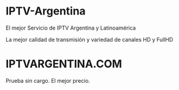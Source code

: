 # IPTV-Argentina
El mejor Servicio de IPTV Argentina y Latinoamérica

La mejor calidad de transmisión y variedad de canales HD y FullHD
# IPTVARGENTINA.COM

Prueba sin cargo. El mejor precio.
